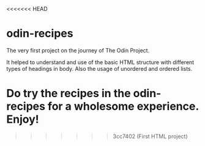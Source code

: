 <<<<<<< HEAD
# odin-recipes
The very first project on the journey of The Odin Project. 

It helped to understand and use of the basic HTML structure with different types of headings in body. Also the usage of unordered and ordered lists.

Do try the recipes in the odin-recipes for a wholesome experience. Enjoy!
=======

>>>>>>> 3cc7402 (First HTML project)
